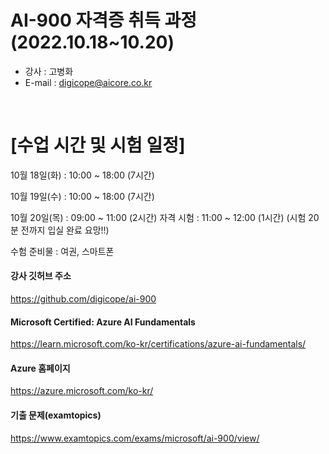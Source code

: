 # AI-900 자격증 취득 과정 (2022.10.18~10.20)

- 강사 : 고병화
- E-mail : digicope@aicore.co.kr

<br>

# [수업 시간 및 시험 일정]
10월 18일(화) : 10:00 ~ 18:00 (7시간)

10월 19일(수) : 10:00 ~ 18:00 (7시간)

10월 20일(목) :  09:00 ~ 11:00 (2시간)
     자격 시험  :  11:00 ~ 12:00 (1시간) 
     (시험 20분 전까지  입실 완료 요망!!)   

수험 준비물 : 여권, 스마트폰

#### 강사 깃허브 주소
https://github.com/digicope/ai-900
<br>

#### Microsoft Certified: Azure AI Fundamentals
https://learn.microsoft.com/ko-kr/certifications/azure-ai-fundamentals/
<br>

#### Azure 홈페이지
https://azure.microsoft.com/ko-kr/
<br>

#### 기출 문제(examtopics)
https://www.examtopics.com/exams/microsoft/ai-900/view/


